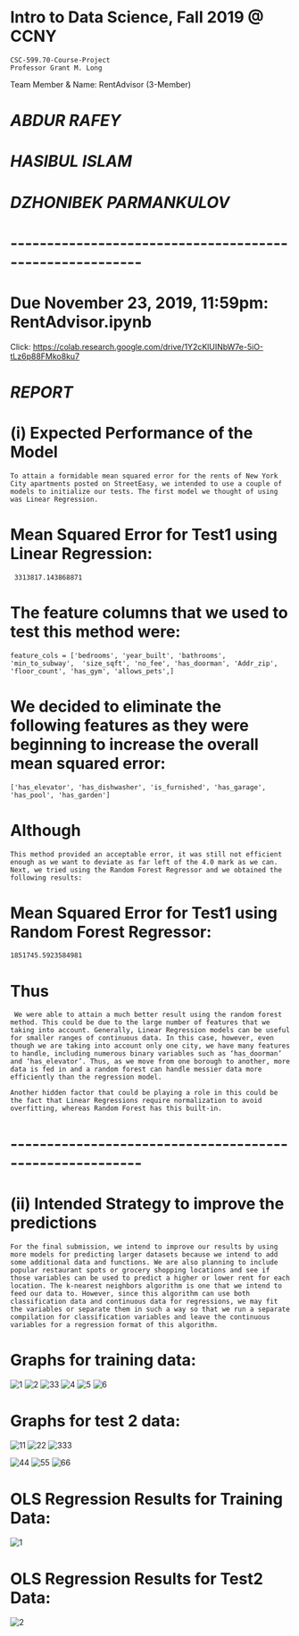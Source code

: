 # Intro to Data Science, Fall 2019 @ CCNY
    CSC-599.70-Course-Project 
    Professor Grant M. Long
Team Member & Name: RentAdvisor (3-Member)
# *ABDUR RAFEY*
# *HASIBUL ISLAM*
# *DZHONIBEK PARMANKULOV*

# --------------------------------------------------------
# Due November 23, 2019, 11:59pm: RentAdvisor.ipynb 
Click: https://colab.research.google.com/drive/1Y2cKlUINbW7e-5iO-tLz6p88FMko8ku7

# *REPORT* #

# (i) Expected Performance of the Model
    To attain a formidable mean squared error for the rents of New York City apartments posted on StreetEasy, we intended to use a couple of models to initialize our tests. The first model we thought of using was Linear Regression. 

# Mean Squared Error for Test1 using Linear Regression: 
     3313817.143868871

# The feature columns that we used to test this method were:

    feature_cols = ['bedrooms', 'year_built', 'bathrooms', 'min_to_subway',  'size_sqft', 'no_fee', 'has_doorman', 'Addr_zip', 'floor_count', 'has_gym', 'allows_pets',]

# We decided to eliminate the following features as they were beginning to increase the overall mean squared error:

    ['has_elevator', 'has_dishwasher', 'is_furnished', 'has_garage', 'has_pool', 'has_garden']

# Although 
    This method provided an acceptable error, it was still not efficient enough as we want to deviate as far left of the 4.0 mark as we can. Next, we tried using the Random Forest Regressor and we obtained the following results: 

# Mean Squared Error for Test1 using Random Forest Regressor: 
    1851745.5923584981

# Thus
     We were able to attain a much better result using the random forest method. This could be due to the large number of features that we taking into account. Generally, Linear Regression models can be useful for smaller ranges of continuous data. In this case, however, even though we are taking into account only one city, we have many features to handle, including numerous binary variables such as ‘has_doorman’ and ‘has_elevator’. Thus, as we move from one borough to another, more data is fed in and a random forest can handle messier data more efficiently than the regression model. 

    Another hidden factor that could be playing a role in this could be the fact that Linear Regressions require normalization to avoid overfitting, whereas Random Forest has this built-in.   

# --------------------------------------------------------
# (ii) Intended Strategy to improve the predictions
    For the final submission, we intend to improve our results by using more models for predicting larger datasets because we intend to add some additional data and functions. We are also planning to include popular restaurant spots or grocery shopping locations and see if those variables can be used to predict a higher or lower rent for each location. The k-nearest neighbors algorithm is one that we intend to feed our data to. However, since this algorithm can use both classification data and continuous data for regressions, we may fit the variables or separate them in such a way so that we run a separate compilation for classification variables and leave the continuous variables for a regression format of this algorithm. 

# Graphs for training data: 
![1](https://user-images.githubusercontent.com/36207058/69293321-8c1f7480-0bd6-11ea-9981-b41a9fd7c10e.png)
![2](https://user-images.githubusercontent.com/36207058/69293326-8de93800-0bd6-11ea-88aa-4346334a178b.png)
![33](https://user-images.githubusercontent.com/36207058/69293327-904b9200-0bd6-11ea-9d7a-8ecae9bb8649.png)
![4](https://user-images.githubusercontent.com/36207058/69293333-92adec00-0bd6-11ea-86dd-7e55cc1e21a1.png)
![5](https://user-images.githubusercontent.com/36207058/69293336-9477af80-0bd6-11ea-9561-1f2e7028ec24.png)
![6](https://user-images.githubusercontent.com/36207058/69293341-96da0980-0bd6-11ea-976c-5262106548a8.png)

# Graphs for test 2 data: 
![11](https://user-images.githubusercontent.com/36207058/69293419-cdb01f80-0bd6-11ea-9d9a-c7ed0c5ca086.png)
![22](https://user-images.githubusercontent.com/36207058/69293421-cf79e300-0bd6-11ea-9c66-dbdcedd59065.png)
![333](https://user-images.githubusercontent.com/36207058/69293423-d0ab1000-0bd6-11ea-8028-c3b3752ef921.png)

![44](https://user-images.githubusercontent.com/36207058/69293425-d1dc3d00-0bd6-11ea-8757-375c5afe43c2.png)
![55](https://user-images.githubusercontent.com/36207058/69293427-d30d6a00-0bd6-11ea-9617-35517d6c2845.png)
![66](https://user-images.githubusercontent.com/36207058/69293428-d3a60080-0bd6-11ea-8bdc-cf80a5f2a9d2.png)


# OLS Regression Results for Training Data: 
![1](https://user-images.githubusercontent.com/36207058/69293525-1ec01380-0bd7-11ea-896a-c6adcf24ce22.png)

# OLS Regression Results for Test2 Data: 
![2](https://user-images.githubusercontent.com/36207058/69293527-1f58aa00-0bd7-11ea-92c6-5fa201dc14fa.png)

